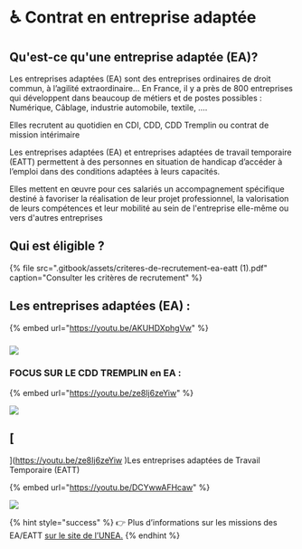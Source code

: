 # ♿ Contrat en entreprise adaptée

## Qu'est-ce qu'une entreprise adaptée \(EA\)?

Les entreprises adaptées \(EA\) sont des entreprises ordinaires de droit commun, à l’agilité extraordinaire… En France, il y a près de 800 entreprises qui développent dans beaucoup de métiers et de postes possibles : Numérique, Câblage, industrie automobile, textile, ….

Elles recrutent au quotidien en CDI, CDD, CDD Tremplin ou contrat de mission intérimaire

Les entreprises adaptées \(EA\) et entreprises adaptées de travail temporaire \(EATT\) permettent à des personnes en situation de handicap d’accéder à l’emploi dans des conditions adaptées à leurs capacités. 

Elles mettent en œuvre pour ces salariés un accompagnement spécifique destiné à favoriser la réalisation de leur projet professionnel, la valorisation de leurs compétences et leur mobilité au sein de l'entreprise elle-même ou vers d'autres entreprises

## Qui est éligible ?

{% file src=".gitbook/assets/criteres-de-recrutement-ea-eatt \(1\).pdf" caption="Consulter les critères de recrutement" %}

## Les entreprises adaptées \(EA\) : 

{% embed url="https://youtu.be/AKUHDXphgVw" %}

### 

![](https://lh3.googleusercontent.com/-wGGLO4vqXDo16IbwpigtfXLI-KgauJgt-L9pasRopGWwaZ2Zd8BdmUxbF40QbTG_LKrmeGqHW6hhjGK_gcsrnT3hpzw3S4sKbrnvxv7CJhrdmtA3uqM9DcrRuf1x_Nlbnx_0ck)

### 

### FOCUS SUR LE CDD TREMPLIN en EA :

{% embed url="https://youtu.be/ze8Ij6zeYiw" %}



![](https://lh6.googleusercontent.com/xNjaf7JozmusHpSAXoDm_MKB7LyPKjkMx7YgUPB0dfa75jEDO8fKUOK8G3csPJytIbWWWdQ2KXtaz4yi_DW0krazr5x3XYIUx0bIPeV67sBVPs7-lom2BjAPTFrilLwNE2Ii5Eo)

## [ ](https://youtu.be/ze8Ij6zeYiw
)Les entreprises adaptées de Travail Temporaire \(EATT\)

{% embed url="https://youtu.be/DCYwwAFHcaw" %}



![](https://lh3.googleusercontent.com/IqRl8GLAngqepGIcraGgHvhQo-PiuRdIwafmsOGpkkWoRfYO-gzWvMjW34zILM4V9D7i2AFWhlnqtOLhXfeDBYDSB1eZiLfokrcvkBhhGDtP82jsMO1sB4boWOY-6mf2hqX4IWQ)

{% hint style="success" %}
👉 Plus d’informations sur les missions des EA/EATT [sur le site de l’UNEA.](https://www.unea.fr/quest-ce-quune-entreprise-adaptee)
{% endhint %}

